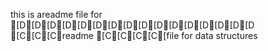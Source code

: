 this is  areadme file for [D[D[D[D[D[D[D[D[D[D[D[D[D[D[D[D [C[C[Creadme [C[C[C[C[file for data structures
